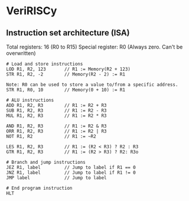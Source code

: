 # VeriRISCy

## Instruction set architecture (ISA)

Total registers: 16 (R0 to R15)
Special register: R0 (Always zero. Can't be overwritten)

```
# Load and store instructions
LOD R1, R2, 123       // R1 := Memory(R2 + 123)
STR R1, R2, -2        // Memory(R2 - 2) := R1

Note: R0 can be used to store a value to/from a specific address.
STR R1, R0, 10        // Memory(0 + 10) := R1

# ALU instructions
ADD R1, R2, R3        // R1 := R2 + R3
SUB R1, R2, R3        // R1 := R2 - R3
MUL R1, R2, R3        // R1 := R2 * R3

AND R1, R2, R3        // R1 := R2 & R3
ORR R1, R2, R3        // R1 := R2 | R3
NOT R1, R2            // R1 := ~R2 

LES R1, R2, R3        // R1 := (R2 < R3) ? R2 : R3
GTR R1, R2, R3		  // R1 := (R2 > R3) ? R2: R3o

# Branch and jump instructions
JEZ R1, label         // Jump to label if R1 == 0
JNZ R1, label         // Jump to label if R1 != 0
JMP label             // Jump to label

# End program instruction
HLT
```




